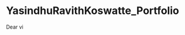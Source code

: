 # YasindhuRavithKoswatte_Portfolio
<html>
<head>
<title> Yasindhu Ravith Koswatte Portfolio </title>
</head>
<body>
Dear vi













</body>
</html>